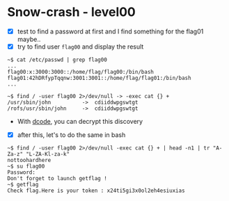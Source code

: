 # Snow-crash - level00


- [x] test to find a password at first and I find something for the flag01 maybe..
- [x] try to find user `flag00` and display the result
```console
~$ cat /etc/passwd | grep flag00
...
flag00:x:3000:3000::/home/flag/flag00:/bin/bash
flag01:42hDRfypTqqnw:3001:3001::/home/flag/flag01:/bin/bash
...

~$ find / -user flag00 2>/dev/null -> -exec cat {} +
/usr/sbin/john			->	cdiiddwpgswtgt
/rofs/usr/sbin/john		->	cdiiddwpgswtgt
```
* With [dcode](https://www.dcode.fr), you can decrypt this discovery
- [x] after this, let's to do the same in bash
```console
~$ find / -user flag00 2>/dev/null -exec cat {} + | head -n1 | tr "A-Za-z" "L-ZA-Kl-za-k"
nottoohardhere
~$ su flag00
Password: 
Don't forget to launch getflag !
~$ getflag
Check flag.Here is your token : x24ti5gi3x0ol2eh4esiuxias
```
